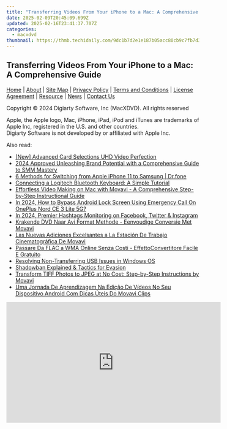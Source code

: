 ```yaml
---
title: "Transferring Videos From Your iPhone to a Mac: A Comprehensive Guide"
date: 2025-02-09T20:45:09.699Z
updated: 2025-02-16T23:41:37.707Z
categories:
  - macxdvd
thumbnail: https://thmb.techidaily.com/9dc1b7d2e1e187b05acc80cb9c7fb7d37982a55474766bf6cca6ff87f0dad9cf.jpg
---
```


## Transferring Videos From Your iPhone to a Mac: A Comprehensive Guide

[Home](https://tools.techidaily.com/macxdvd/products/) | [About](https://tools.techidaily.com/macxdvd/products/) | [Site Map](https://tools.techidaily.com/macxdvd/products/) | [Privacy Policy](https://tools.techidaily.com/macxdvd/products/) | [Terms and Conditions](https://tools.techidaily.com/macxdvd/products/) | [License Agreement](https://tools.techidaily.com/macxdvd/products/) | [Resource](https://tools.techidaily.com/macxdvd/products/) | [News](https://tools.techidaily.com/macxdvd/products/) | [Contact Us](https://tools.techidaily.com/macxdvd/products/)

Copyright © 2024 Digiarty Software, Inc (MacXDVD). All rights reserved

Apple, the Apple logo, Mac, iPhone, iPad, iPod and iTunes are trademarks of Apple Inc, registered in the U.S. and other countries.  
Digiarty Software is not developed by or affiliated with Apple Inc.

<ins class="adsbygoogle"
     style="display:block"
     data-ad-format="autorelaxed"
     data-ad-client="ca-pub-7571918770474297"
     data-ad-slot="1223367746"></ins>

<ins class="adsbygoogle"
     style="display:block"
     data-ad-client="ca-pub-7571918770474297"
     data-ad-slot="8358498916"
     data-ad-format="auto"
     data-full-width-responsive="true"></ins>

<span class="atpl-alsoreadstyle">Also read:</span>
<div><ul>
<li><a href="https://extra-lessons.techidaily.com/new-advanced-card-selections-uhd-video-perfection/"><u>[New] Advanced Card Selections UHD Video Perfection</u></a></li>
<li><a href="https://some-skills.techidaily.com/2024-approved-unleashing-brand-potential-with-a-comprehensive-guide-to-smm-mastery/"><u>2024 Approved Unleashing Brand Potential with a Comprehensive Guide to SMM Mastery</u></a></li>
<li><a href="https://iphone-transfer.techidaily.com/6-methods-for-switching-from-apple-iphone-11-to-samsung-drfone-by-drfone-transfer-from-ios/"><u>6 Methods for Switching from Apple iPhone 11 to Samsung | Dr.fone</u></a></li>
<li><a href="https://tech-hub.techidaily.com/connecting-a-logitech-bluetooth-keyboard-a-simple-tutorial/"><u>Connecting a Logitech Bluetooth Keyboard: A Simple Tutorial</u></a></li>
<li><a href="https://techtrends.techidaily.com/effortless-video-making-on-mac-with-movavi-a-comprehensive-step-by-step-instructional-guide/"><u>Effortless Video Making on Mac with Movavi - A Comprehensive Step-by-Step Instructional Guide</u></a></li>
<li><a href="https://easy-unlock-android.techidaily.com/in-2024-how-to-bypass-android-lock-screen-using-emergency-call-on-oneplus-nord-ce-3-lite-5g-by-drfone-android/"><u>In 2024, How to Bypass Android Lock Screen Using Emergency Call On OnePlus Nord CE 3 Lite 5G?</u></a></li>
<li><a href="https://instagram-video-recordings.techidaily.com/in-2024-premier-hashtags-monitoring-on-facebook-twitter-and-instagram/"><u>In 2024, Premier Hashtags Monitoring on Facebook, Twitter & Instagram</u></a></li>
<li><a href="https://techtrends.techidaily.com/krakende-dvd-naar-avi-format-methode-eenvoudige-conversie-met-movavi/"><u>Krakende DVD Naar Avi Format Methode - Eenvoudige Conversie Met Movavi</u></a></li>
<li><a href="https://techtrends.techidaily.com/las-nuevas-adiciones-excelsantes-a-la-estacion-de-trabajo-cinematografica-de-movavi/"><u>Las Nuevas Adiciones Excelsantes a La Estación De Trabajo Cinematográfica De Movavi</u></a></li>
<li><a href="https://techtrends.techidaily.com/passare-da-flac-a-wma-online-senza-costi-effettoconvertitore-facile-e-gratuito/"><u>Passare Da FLAC a WMA Online Senza Costi - EffettoConvertitore Facile E Gratuito</u></a></li>
<li><a href="https://win11-tips.techidaily.com/resolving-non-transferring-usb-issues-in-windows-os/"><u>Resolving Non-Transferring USB Issues in Windows OS</u></a></li>
<li><a href="https://facebook.techidaily.com/shadowban-explained-and-tactics-for-evasion/"><u>Shadowban Explained & Tactics for Evasion</u></a></li>
<li><a href="https://techtrends.techidaily.com/transform-tiff-photos-to-jpeg-at-no-cost-step-by-step-instructions-by-movavi/"><u>Transform TIFF Photos to JPEG at No Cost: Step-by-Step Instructions by Movavi</u></a></li>
<li><a href="https://techtrends.techidaily.com/uma-jornada-de-aprendizagem-na-edicao-de-videos-no-seu-dispositivo-android-com-dicas-uteis-do-movavi-clips/"><u>Uma Jornada De Aprendizagem Na Edição De Vídeos No Seu Dispositivo Android Com Dicas Úteis Do Movavi Clips</u></a></li>
</ul></div>

<!-- affiliate ads begin -->
<iframe width="560" height="315" src="https://www.youtube.com/embed/aoMiYpYiFZs?si=qvYvGytDD17fvSXO" title="YouTube video player" frameborder="0" allow="accelerometer; autoplay; clipboard-write; encrypted-media; gyroscope; picture-in-picture; web-share" referrerpolicy="strict-origin-when-cross-origin" allowfullscreen></iframe>
<!-- affiliate ads end -->

